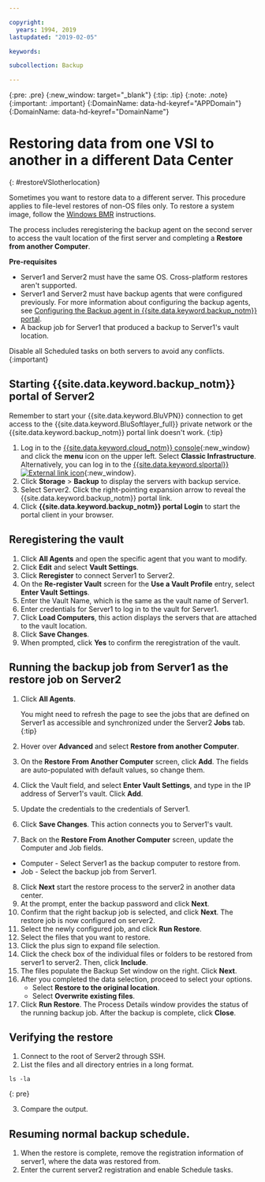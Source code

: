 ```yaml
---

copyright:
  years: 1994, 2019
lastupdated: "2019-02-05"

keywords:

subcollection: Backup

---
```

{:pre: .pre}
{:new_window: target="_blank"}
{:tip: .tip}
{:note: .note}
{:important: .important}
{:DomainName: data-hd-keyref="APPDomain"}
{:DomainName: data-hd-keyref="DomainName"}

# Restoring data from one VSI to another in a different Data Center
{: #restoreVSIotherlocation}

Sometimes you want to restore data to a different server. This procedure applies to file-level restores of non-OS files only. To restore a system image, follow the [Windows BMR](/docs/infrastructure/Backup?topic=Backup-restoreBMR) instructions.

The process includes reregistering the backup agent on the second server to access the vault location of the first server and completing a **Restore from another Computer**.

**Pre-requisites**

- Server1 and Server2 must have the same OS. Cross-platform restores aren't supported.
- Server1 and Server2 must have backup agents that were configured previously. For more information about configuring the backup agents, see [Configuring the Backup agent in {{site.data.keyword.backup_notm}} portal](/docs/infrastructure/Backup?topic=Backup-GettingStarted).
- A backup job for Server1 that produced a backup to Server1's vault location.

Disable all Scheduled tasks on both servers to avoid any conflicts.
{:important}

## Starting {{site.data.keyword.backup_notm}} portal of Server2

Remember to start your {{site.data.keyword.BluVPN}} connection to get access to the {{site.data.keyword.BluSoftlayer_full}} private network or the {{site.data.keyword.backup_notm}} portal link doesn't work.
{:tip}

1. Log in to the [{{site.data.keyword.cloud_notm}} console](https://{DomainName}/){:new_window} and click the **menu** icon on the upper left. Select **Classic Infrastructure**. <br/>
   Alternatively, you can log in to the [{{site.data.keyword.slportal}} ![External link icon](../../icons/launch-glyph.svg "External link icon")](https://control.softlayer.com/){:new_window}.
2. Click **Storage** > **Backup** to display the servers with backup service.
3. Select Server2. Click the right-pointing expansion arrow to reveal the {{site.data.keyword.backup_notm}} portal link.
4. Click **{{site.data.keyword.backup_notm}} portal Login** to start the portal client in your browser.

## Reregistering the vault

1. Click **All Agents** and open the specific agent that you want to modify.
2. Click **Edit** and select **Vault Settings**.
3. Click **Reregister** to connect Server1 to Server2.
4. On the **Re-register Vault** screen for the **Use a Vault Profile** entry, select **Enter Vault Settings**.
5. Enter the Vault Name, which is the same as the vault name of Server1.
6. Enter credentials for Server1 to log in to the vault for Server1.
7. Click **Load Computers**, this action displays the servers that are attached to the vault location.
8. Click **Save Changes**.
9. When prompted, click **Yes** to confirm the reregistration of the vault.

## Running the backup job from Server1 as the restore job on Server2

1. Click **All Agents**.

   You might need to refresh the page to see the jobs that are defined on Server1 as accessible and synchronized under the Server2 **Jobs** tab.
   {:tip}
2. Hover over **Advanced** and select **Restore from another Computer**.
3. On the **Restore From Another Computer** screen, click **Add**. The fields are auto-populated with default values, so change them.
4. Click the Vault field, and select **Enter Vault Settings**, and type in the IP address of Server1's vault. Click **Add**.
5. Update the credentials to the credentials of Server1.
6. Click **Save Changes**. This action connects you to Server1's vault.
7. Back on the **Restore From Another Computer** screen, update the Computer and Job fields.
  - Computer - Select Server1 as the backup computer to restore from.
  - Job - Select the backup job from Server1.
8. Click **Next** start the restore process to the server2 in another data center.
9. At the prompt, enter the backup password and click **Next**.
10. Confirm that the right backup job is selected, and click **Next**. The restore job is now configured on server2.
11. Select the newly configured job, and click **Run Restore**.
12. Select the files that you want to restore.
13. Click the plus sign to expand file selection.
14. Click the check box of the individual files or folders to be restored from server1 to server2. Then, click **Include**.
15. The files populate the Backup Set window on the right. Click **Next**.
16. After you completed the data selection, proceed to select your options.
    - Select **Restore to the original location**.
    - Select **Overwrite existing files**.
17. Click **Run Restore**. The Process Details window provides the status of the running backup job. After the backup is complete, click **Close**.


## Verifying the restore

1. Connect to the root of Server2 through SSH.
2. List the files and all directory entries in a long format.
  ```
  ls -la
  ```
  {: pre}

3. Compare the output.

## Resuming normal backup schedule.

1. When the restore is complete, remove the registration information of server1, where the data was restored from.
2. Enter the current server2 registration and enable Schedule tasks.
